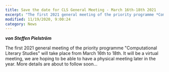 ```yaml
---
title: Save the date for CLS General Meeting - March 16th-18th 2021
excerpt: "The first 2021 general meeting of the priority programme *Computational Literary Studies* will take place from..."
modified: 11/19/2020, 9:00:24
category: News
---
```


***von Steffen Pielström***

The first 2021 general meeting of the priority programme "Computational Literary Studies" will take place from March 16th to 18th. It will be a virtual meeting, we are hoping to be able to have a physical meeting later in the year. More details are about to follow soon...
